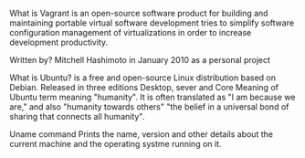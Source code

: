 What is Vagrant  is an open-source software product for building and maintaining portable virtual software development 
tries to simplify software configuration management of virtualizations in order to increase development productivity.

Written by?
Mitchell Hashimoto in January 2010 as a personal project

What is Ubuntu?
is a free and open-source Linux distribution based on Debian. Released in three editions Desktop, sever and Core
Meaning of Ubuntu
term meaning "humanity". It is often translated as "I am because we are," and also "humanity towards others"
"the belief in a universal bond of sharing that connects all humanity".

Uname command 
Prints the name, version and other details about the current machine and the operating systme running on it.
